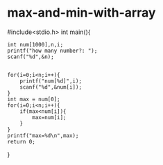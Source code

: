 # max-and-min-with-array
#include<stdio.h>
int main(){

    int num[1000],n,i;
    printf("how many number?: ");
    scanf("%d",&n);


    for(i=0;i<n;i++){
        printf("num[%d]",i);
        scanf("%d",&num[i]);
    }
    int max = num[0];
    for(i=0;i<n;i++){
        if(max<num[i]){
            max=num[i];
        }
    }
    printf("max=%d\n",max);
    return 0;
}
